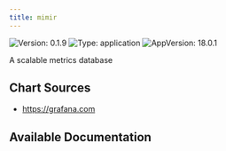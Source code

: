 ```yaml
---
title: mimir
---
```


![Version: 0.1.9](https://img.shields.io/badge/Version-0.1.9-informational?style=flat-square) ![Type: application](https://img.shields.io/badge/Type-application-informational?style=flat-square) ![AppVersion: 18.0.1](https://img.shields.io/badge/AppVersion-18.0.1-informational?style=flat-square)

A scalable metrics database

## Chart Sources

- https://grafana.com

## Available Documentation

